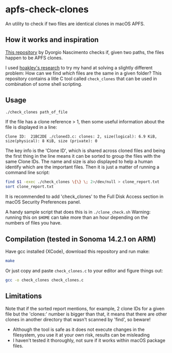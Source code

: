 # apfs-check-clones
An utility to check if two files are identical clones in macOS APFS.


## How it works and inspiration

[This repository](https://github.com/dyorgio/apfs-clone-checker) by Dyorgio Nascimento checks if, given two paths, the files happen to be APFS clones.

I used [hoakley's research](https://eclecticlight.co/2021/04/02/how-can-you-tell-whether-a-file-has-been-cloned-in-apfs/) to try my hand at solving a slightly different problem: How can we find _which_ files are the same in a given folder?  This repository contains a litle C tool called `check_clones` that can be used in combination of some shell scripting.

## Usage
```.sh
./check_clones path_of_file
```

If the file has a clone reference > 1, then some useful information about the file is displayed in a line:

```
Clone ID:  21BC2DE ./cloned3.c: clones: 2, size(logical): 6.9 KiB, size(physical): 8 KiB, size (private): 0
```

The key info is the 'Clone ID', which is shared across cloned files and being the first thing in the line means it can be sorted to group the files with the same Clone IDs. The name and size is also displayed to help a human identify which are the important files. Then it is just a matter of running a command line script:

```.sh
find $1 -exec ./check_clones \{\} \; 2>/dev/null > clone_report.txt
sort clone_report.txt
```

It is recommended to add 'check_clones' to the Full Disk Access section in macOS Security Preferences panel.

A handy sample script that does this is in `./clone_check.sh`
Warning: running this on `$HOME` can take more than an hour depending on the numbers of files you have.

## Compilation (tested in Sonoma 14.2.1 on ARM)

Have gcc installed (XCode), download this repository and run make:

```.sh
make
```

Or just copy and paste `check_clones.c` to your editor and figure things out:

```.sh
gcc -o check_clones check_clones.c
```

## Limitations

Note that if the sorted report mentions, for example, 2 clone IDs for a given file but the 'clones:' number is bigger than that, it means that there are other clones in another directory that wasn't scanned by 'find', so beware!

* Although the tool is safe as it does not execute changes in the filesystem, you use it at your own risk, results can be misleading
* I haven't tested it thoroughly, not sure if it works within macOS package files.  

